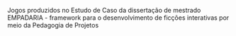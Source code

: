 Jogos produzidos no Estudo de Caso da dissertação de mestrado EMPADARIA - framework para o desenvolvimento de ficções interativas por meio da Pedagogia de Projetos
